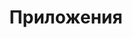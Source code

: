 ---
layout: apps
title: Приложения
permalink: apps/
lang: ru
page_id: apps
breadcrumbs-title: Apps
description: IXOlist — платформа, построенная на пяти сервисных приложениях.

# services buttons
offering: Offering
community: Community
minting: Minting
bank: Bank
enterprise: Enterprise

to-use-ixolist: Для использования <a class="apps-description__link" href="/apps">сервисных приложений</a> IXOlist необходима учетная запись <a class="apps-description__link" href="/blockchain">блокчейна</a> и <a class="apps-description__link" href="/web3-authentication-tools">инструмент авторизации Web3</a>, также известный как кошелек.
---